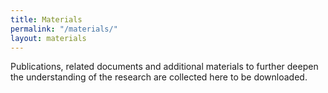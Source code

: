 ```yaml
---
title: Materials
permalink: "/materials/"
layout: materials
---
```


Publications, related documents and additional materials to further deepen the understanding of the research are collected here to be downloaded.
